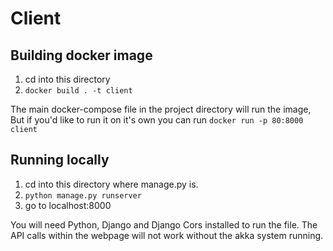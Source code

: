# Client

## Building docker image

1. cd into this directory
2. `docker build . -t client`

The main docker-compose file in the project directory will run the image, But if you'd like to run it on it's own you can run
`docker run -p 80:8000 client`

## Running locally

1. cd into this directory where manage.py is.
2. `python manage.py runserver`
3. go to localhost:8000

You will need Python, Django and Django Cors installed to run the file. The API calls within the webpage will not work without the akka system running.
